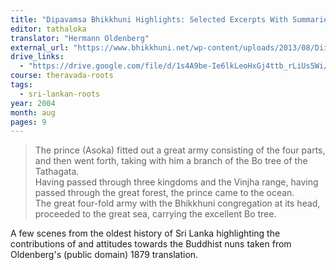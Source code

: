 ```yaml
---
title: "Dipavamsa Bhikkhuni Highlights: Selected Excerpts With Summaries and Comments"
editor: tathaloka
translator: "Hermann Oldenberg"
external_url: "https://www.bhikkhuni.net/wp-content/uploads/2013/08/Diipavamsa_BhikkhuniHighlights.pdf"
drive_links:
  - "https://drive.google.com/file/d/1s4A9be-Ie6lkLeoHxGj4ttb_rLiUs5Wi/view?usp=sharing"
course: theravada-roots
tags:
  - sri-lankan-roots
year: 2004
month: aug
pages: 9 
---
```


> The prince (Asoka) fitted out a great army consisting of the four parts, and then
went forth, taking with him a branch of the Bo tree of the Tathagata.  
Having passed through three kingdoms and the Vinjha range, having passed
through the great forest, the prince came to the ocean.  
The great four-fold army with the Bhikkhuni congregation at its head,
proceeded to the great sea, carrying the excellent Bo tree.  

A few scenes from the oldest history of Sri Lanka highlighting the contributions of and attitudes towards the Buddhist nuns taken from Oldenberg's (public domain) 1879 translation.
